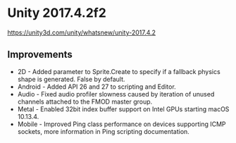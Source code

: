 # Unity 2017.4.2f2

https://unity3d.com/unity/whatsnew/unity-2017.4.2

## Improvements



*   2D - Added parameter to Sprite.Create to specify if a fallback physics shape is generated. False by default.
*   Android - Added API 26 and 27 to scripting and Editor.
*   Audio - Fixed audio profiler slowness caused by iteration of unused channels attached to the FMOD master group.
*   Metal - Enabled 32bit index buffer support on Intel GPUs starting macOS 10.13.4.
*   Mobile - Improved Ping class performance on devices supporting ICMP sockets, more information in Ping scripting documentation.